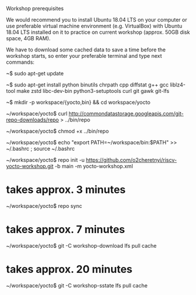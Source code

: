 Workshop prerequisites

We would recommend you to install Ubuntu 18.04 LTS on your computer or use preferable virtual machine environment
(e.g. VirtualBox) with Ubuntu 18.04 LTS installed on it to practice on current workshop (approx. 50GB disk space, 4GB RAM).

We have to download some cached data to save a time before the workshop starts, so enter your preferable terminal
and type next commands:

~$ sudo apt-get update

~$ sudo apt-get install python binutils chrpath cpp diffstat g++ gcc liblz4-tool make zstd libc-dev-bin python3-setuptools curl git gawk git-lfs

~$ mkdir -p workspace/{yocto,bin} && cd workspace/yocto

~/workspace/yocto$ curl http://commondatastorage.googleapis.com/git-repo-downloads/repo > ../bin/repo

~/workspace/yocto$ chmod +x ../bin/repo

~/workspace/yocto$ echo "export PATH=~/workspace/bin:$PATH" >> ~/.bashrc ; source ~/.bashrc

~/workspace/yocto$ repo init -u https://github.com/o2cheretnyi/riscv-yocto-workshop.git -b main -m yocto-workshop.xml
# takes approx. 3 minutes
~/workspace/yocto$ repo sync
# takes approx. 7 minutes
~/workspace/yocto$ git -C workshop-download lfs pull cache
# takes approx. 20 minutes
~/workspace/yocto$ git -C workshop-sstate lfs pull cache
